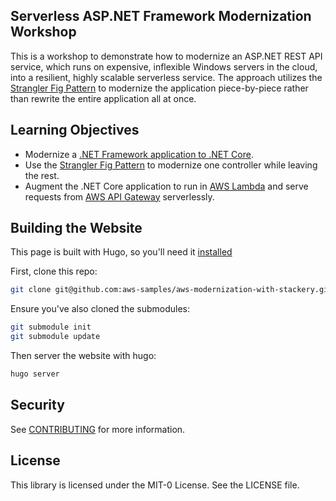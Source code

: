 ## Serverless ASP.NET Framework Modernization Workshop

This is a workshop to demonstrate how to modernize an ASP.NET REST API service, which runs on expensive, inflexible Windows servers in the cloud, into a resilient, highly scalable serverless service. The approach utilizes the [Strangler Fig Pattern](https://martinfowler.com/bliki/StranglerFigApplication.html) to modernize the application piece-by-piece rather than rewrite the entire application all at once.

## Learning Objectives

- Modernize a [.NET Framework application to .NET Core](https://dotnet.microsoft.com/learn/dotnet/what-is-dotnet-framework).
- Use the [Strangler Fig Pattern](https://martinfowler.com/bliki/StranglerFigApplication.html) to modernize one controller while leaving the rest.
- Augment the .NET Core application to run in [AWS Lambda](https://aws.amazon.com/lambda/) and serve requests from [AWS API Gateway](https://aws.amazon.com/api-gateway/) serverlessly.

## Building the Website

This page is built with Hugo, so you'll need it [installed](https://gohugo.io/getting-started/quick-start/#step-1-install-hugo)

First, clone this repo:

```bash
git clone git@github.com:aws-samples/aws-modernization-with-stackery.git
```

Ensure you've also cloned the submodules:

```bash
git submodule init
git submodule update
```

Then server the website with hugo:

```bash
hugo server
```

## Security

See [CONTRIBUTING](CONTRIBUTING.md#security-issue-notifications) for more information.

## License

This library is licensed under the MIT-0 License. See the LICENSE file.